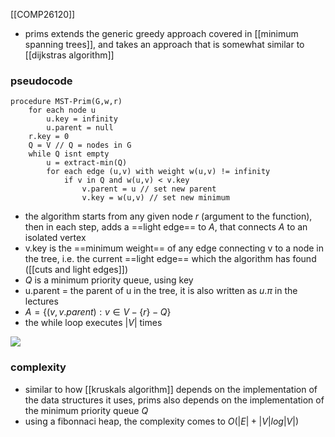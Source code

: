 [[COMP26120]]

- prims extends the generic greedy approach covered in [[minimum spanning trees]], and takes an approach that is somewhat similar to [[dijkstras algorithm]]

### pseudocode
```
procedure MST-Prim(G,w,r)
	for each node u
		u.key = infinity
		u.parent = null
	r.key = 0
	Q = V // Q = nodes in G
	while Q isnt empty
		u = extract-min(Q)
		for each edge (u,v) with weight w(u,v) != infinity
			if v in Q and w(u,v) < v.key
				v.parent = u // set new parent
				v.key = w(u,v) // set new minimum
```

- the algorithm starts from any given node $r$ (argument to the function), then in each step, adds a ==light edge== to $A$, that connects $A$ to an isolated vertex
- v.key is the ==minimum weight== of any edge connecting v to a node in the tree, i.e. the current ==light edge== which the algorithm has found ([[cuts and light edges]])
- $Q$ is a minimum priority queue, using key
- u.parent = the parent of u in the tree, it is also written as $u.\pi$ in the lectures
- $A = \{(v,v.parent) : v \in V - \{r\} - Q\}$
- the while loop executes $|V|$ times

![](https://i.imgur.com/JnJ5Nqu.gif)


### complexity
- similar to how [[kruskals algorithm]] depends on the implementation of the data structures it uses, prims also depends on the implementation of the minimum priority queue $Q$
- using a fibonnaci heap, the complexity comes to $O(|E| + |V| log |V|)$